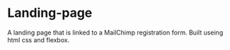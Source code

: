 # Landing-page
A landing page that is linked to a MailChimp registration form. Built useing html css and flexbox.
